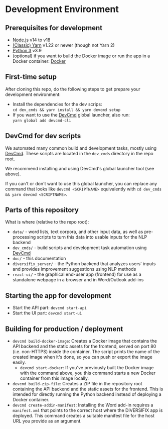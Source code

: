 # Development Environment

## Prerequisites for development

- [Node.js](https://nodejs.org/en/) v14 to v18
- [(Classic) Yarn](https://classic.yarnpkg.com/lang/en/) v1.22 or newer (though not Yarn 2)
- [Python 3](https://www.python.org/) v3.9
- (optional) if you want to build the Docker image or run the app in a Docker container: [Docker](https://www.docker.com/)

## First-time setup

After cloning this repo, do the following steps to get prepare your development environment:

- Install the dependencies for the dev scrips:  
  `cd dev_cmds && yarn install && yarn devcmd setup`
- If you want to use the [DevCmd](https://github.com/XITASO/devcmd) global launcher, also run:  
  `yarn global add devcmd-cli`

## DevCmd for dev scripts

We automated many common build and development tasks, mostly using [DevCmd](https://github.com/XITASO/devcmd). These scripts are located in the `dev_cmds` directory in the repo root.

We recommend installing and using DevCmd's global launcher tool (see above).

If you can't or don't want to use this global launcher, you can replace any command that looks like `devcmd <SCRIPTNAME>` equivalently with `cd dev_cmds && yarn devcmd <SCRIPTNAME>`.

## Parts of this repository

What is where (relative to the repo root):

- `data/` - word lists, text corpora, and other input data, as well as pre-processing scripts to turn this data into usable inputs for the NLP backend
- `dev_cmds/` - build scripts and development task automation using [DevCmd](https://github.com/XITASO/devcmd)
- `doc/` - this documentation
- `diversifix_server/` - the Python backend that analyzes users' inputs and provides improvement suggestions using NLP methods
- `react-ui/` - the graphical end-user app (frontend) for use as a standalone webpage in a browser and in Word/Outlook add-ins

## Starting the app for development

- Start the API part: `devcmd start-api`
- Start the UI part: `devcmd start-ui`

## Building for production / deployment

- `devcmd build-docker-image`: Creates a Docker image that contains the API backend and the static assets for the frontend, served on port 80 (i.e. non-HTTPS) inside the container. The script prints the name of the created image when it's done, so you can push or export the image easily.
  - `devcmd start-docker`: If you've previously built the Docker image with the command above, you this command starts a new Docker container from this image locally.
- `devcmd build-zip-file`: Creates a ZIP file in the repository root containing the API backend and the static assets for the frontend. This is intended for directly running the Python backend instead of deploying a Docker container.
- `devcmd create-addin-manifest`: Installing the Word add-in requires a `manifest.xml` that points to the correct host where the DIVERSIFIX app is deployed. This command creates a suitable manifest file for the host URL you provide as an argument.
